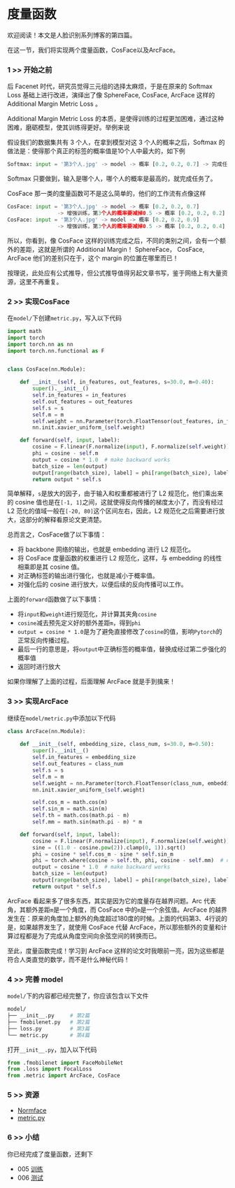 # 度量函数

欢迎阅读！本文是人脸识别系列博客的第四篇。

在这一节，我们将实现两个度量函数，CosFace以及ArcFace。

### 1 >> 开始之前

后 Facenet 时代，研究员觉得三元组的选择太麻烦，于是在原来的 Softmax Loss 基础上进行改进，演绎出了像 SphereFace, CosFace, ArcFace 这样的 Additional Margin Metric Loss 。

Additional Margin Metric Loss 的本质，是使得训练的过程更加困难，通过这种困难，磨砺模型，使其训练得更好。举例来说

假设我们的数据集共有 3 个人，在拿到模型对这 3 个人的概率之后，Softmax 的做法是：使得那个真正的标签的概率值是10个人中最大的，如下例

```py
Softmax: input = '第3个人.jpg' -> model -> 概率 [0.2, 0.2, 0.7] -> 完成任务
```
Softmax 只要做到，输入是哪个人，哪个人的概率是最高的，就完成任务了。

CosFace 那一类的度量函数可不是这么简单的，他们的工作流有点像这样

```py
CosFace: input = '第3个人.jpg' -> model -> 概率 [0.2, 0.2, 0.7] 
                -> 增强训练，第3个人的概率要减掉0.5 -> 概率 [0.2, 0.2, 0.2] -> 未完成，继续训练
CosFace: input = '第3个人.jpg' -> model -> 概率 [0.2, 0.2, 0.9] 
                -> 增强训练，第3个人的概率要减掉0.5 -> 概率 [0.2, 0.2, 0.4] -> 完成任务
```

所以，你看到，像 CosFace 这样的训练完成之后，不同的类别之间，会有一个额外的差距，这就是所谓的 Additional Margin！ SphereFace， CosFace, ArcFace 他们的差别只在于，这个 margin 的位置在哪里而已！

按理说，此处应有公式推导，但公式推导值得另起文章书写，鉴于网络上有大量资源，这里不再重复。

### 2 >> 实现CosFace

在`model/`下创建`metric.py`，写入以下代码

```py
import math
import torch
import torch.nn as nn
import torch.nn.functional as F


class CosFace(nn.Module):

    def __init__(self, in_features, out_features, s=30.0, m=0.40):
        super().__init__()
        self.in_features = in_features
        self.out_features = out_features
        self.s = s
        self.m = m
        self.weight = nn.Parameter(torch.FloatTensor(out_features, in_features))
        nn.init.xavier_uniform_(self.weight)

    def forward(self, input, label):
        cosine = F.linear(F.normalize(input), F.normalize(self.weight))
        phi = cosine - self.m
        output = cosine * 1.0  # make backward works
        batch_size = len(output)
        output[range(batch_size), label] = phi[range(batch_size), label]
        return output * self.s
```
简单解释，`s`是放大的因子，由于输入和权重都被进行了 L2 规范化，他们乘出来的 cosine 值也是在`[-1, 1]`之间，这就使得反向传播的梯度太小了，而没有经过 L2 范化的值域一般在`[-20, 80]`这个区间左右，因此，L2 规范化之后需要进行放大，这部分的解释看原论文更清楚。

总而言之，CosFace做了以下事情：

+ 将 backbone 网络的输出，也就是 embedding 进行 L2 规范化。
+ 将 CosFace 度量函数的权重进行 L2 规范化，这样，与 embedding 的线性相乘即是其 cosine 值。
+ 对正确标签的输出进行强化，也就是减小于概率值。
+ 对强化后的 cosine 进行放大，以便后续的反向传播可以工作。

上面的`forward`函数做了以下事情：

+ 将`input`和`weight`进行规范化，并计算其夹角`cosine`
+ `cosine`减去预先定义好的额外差距`m`，得到`phi`
+ `output = cosine * 1.0`是为了避免直接修改了`cosine`的值，影响`Pytorch`的正常反向传播过程。
+ 最后一行的意思是，将`output`中正确标签的概率值，替换成经过第二步强化的概率值
+ 返回时进行放大

如果你理解了上面的过程，后面理解 ArcFace 就是手到擒来！

### 3 >> 实现ArcFace

继续在`model/metric.py`中添加以下代码

```py
class ArcFace(nn.Module):
    
    def __init__(self, embedding_size, class_num, s=30.0, m=0.50):
        super().__init__()
        self.in_features = embedding_size
        self.out_features = class_num
        self.s = s
        self.m = m
        self.weight = nn.Parameter(torch.FloatTensor(class_num, embedding_size))
        nn.init.xavier_uniform_(self.weight)

        self.cos_m = math.cos(m)
        self.sin_m = math.sin(m)
        self.th = math.cos(math.pi - m)
        self.mm = math.sin(math.pi - m) * m

    def forward(self, input, label):
        cosine = F.linear(F.normalize(input), F.normalize(self.weight))
        sine = ((1.0 - cosine.pow(2)).clamp(0, 1)).sqrt()
        phi = cosine * self.cos_m - sine * self.sin_m
        phi = torch.where(cosine > self.th, phi, cosine - self.mm)  # drop to CosFace
        output = cosine * 1.0  # make backward works
        batch_size = len(output)
        output[range(batch_size), label] = phi[range(batch_size), label]
        return output * self.s
```

ArcFace 看起来多了很多东西，其实是因为它的度量存在越界问题。Arc 代表角，其额外差距`m`是一个角度，而 CosFace 中的`m`是一个余弦值。ArcFace 的越界发生在：原来的角度加上额外的角度超过180度的时候。上面的代码第3、4行说的是，如果越界发生了，就使用 CosFace 代替 ArcFace，所以那些额外的变量和计算过程都是为了完成从角度空间向余弦空间的转换而已。

至此，度量函数完成！学习到 ArcFace 这样的论文时我眼前一亮，因为这些都是符合人类直觉的数学，而不是什么神秘代码！

### 4 >> 完善 model

`model/`下的内容都已经完整了，你应该包含以下文件
```sh
model/
├── __init__.py     # 第2篇
├── fmobilenet.py   # 第2篇
├── loss.py         # 第3篇
└── metric.py       # 第4篇
```

打开`__init__.py`，加入以下代码
```py
from .fmobilenet import FaceMobileNet
from .loss import FocalLoss
from .metric import ArcFace, CosFace
```

### 5 >> 资源

+ [Normface](https://arxiv.org/abs/1704.06369)
+ [metric.py](../model/metric.py)

### 6 >> 小结

你已经完成了度量函数，还剩下

+ 005 [训练](./train.md)
+ 006 [测试](./test.md)


